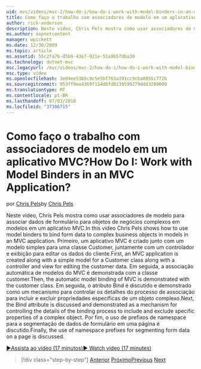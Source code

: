 ```yaml
---
uid: mvc/videos/mvc-2/how-do-i/how-do-i-work-with-model-binders-in-an-mvc-application
title: Como faço o trabalho com associadores de modelo em um aplicativo MVC? | Microsoft Docs
author: rick-anderson
description: Neste vídeo, Chris Pels mostra como usar associadores de modelo para associar dados de formulário para objetos de negócios complexos em modelos em um aplicativo MVC. Primeiro, um applicat MVC...
ms.author: aspnetcontent
manager: wpickett
ms.date: 12/30/2009
ms.topic: article
ms.assetid: 55c2fa76-d5b9-43e7-921e-51a9b57dba30
ms.technology: dotnet-mvc
msc.legacyurl: /mvc/videos/mvc-2/how-do-i/how-do-i-work-with-model-binders-in-an-mvc-application
msc.type: video
ms.openlocfilehash: 3e04ee53b5c9c5e5bf763a191cc9cba8855c772b
ms.sourcegitcommit: 953ff9ea4369f154d6fd0239599279ddd3280009
ms.translationtype: MT
ms.contentlocale: pt-BR
ms.lasthandoff: 07/03/2018
ms.locfileid: "37386715"
---
```

<a name="how-do-i-work-with-model-binders-in-an-mvc-application"></a><span data-ttu-id="d9b0e-105">Como faço o trabalho com associadores de modelo em um aplicativo MVC?</span><span class="sxs-lookup"><span data-stu-id="d9b0e-105">How Do I: Work with Model Binders in an MVC Application?</span></span>
====================
<span data-ttu-id="d9b0e-106">por [Chris Pels](https://twitter.com/chrispels)</span><span class="sxs-lookup"><span data-stu-id="d9b0e-106">by [Chris Pels](https://twitter.com/chrispels)</span></span>

<span data-ttu-id="d9b0e-107">Neste vídeo, Chris Pels mostra como usar associadores de modelo para associar dados de formulário para objetos de negócios complexos em modelos em um aplicativo MVC.</span><span class="sxs-lookup"><span data-stu-id="d9b0e-107">In this video Chris Pels shows how to use model binders to bind form data to complex business objects in models in an MVC application.</span></span> <span data-ttu-id="d9b0e-108">Primeiro, um aplicativo MVC é criado junto com um modelo simples para uma classe Customer, juntamente com um controlador e exibição para editar os dados do cliente.</span><span class="sxs-lookup"><span data-stu-id="d9b0e-108">First, an MVC application is created along with a simple model for a Customer class along with a controller and view for editing the customer data.</span></span> <span data-ttu-id="d9b0e-109">Em seguida, a associação automática de modelos do MVC é demonstrada com a classe customer.</span><span class="sxs-lookup"><span data-stu-id="d9b0e-109">Then, the automatic model binding of MVC is demonstrated with the customer class.</span></span> <span data-ttu-id="d9b0e-110">Em seguida, o atributo Bind é discutido e demonstrado como um mecanismo para controlar os detalhes do processo de associação para incluir e excluir propriedades específicas de um objeto complexo.</span><span class="sxs-lookup"><span data-stu-id="d9b0e-110">Next, the Bind attribute is discussed and demonstrated as a mechanism for controlling the details of the binding process to include and exclude specific properties of a complex object.</span></span> <span data-ttu-id="d9b0e-111">Por fim, o uso de prefixos de namespace para a segmentação de dados de formulário em uma página é discutido.</span><span class="sxs-lookup"><span data-stu-id="d9b0e-111">Finally, the use of namespace prefixes for segmenting form data on a page is discussed.</span></span>

[<span data-ttu-id="d9b0e-112">&#9654;Assista ao vídeo (17 minutos)</span><span class="sxs-lookup"><span data-stu-id="d9b0e-112">&#9654; Watch video (17 minutes)</span></span>](https://channel9.msdn.com/Blogs/ASP-NET-Site-Videos/how-do-i-work-with-model-binders-in-an-mvc-application)

> [!div class="step-by-step"]
> <span data-ttu-id="d9b0e-113">[Anterior](how-do-i-create-a-custom-html-helper-for-an-mvc-application.md)
> [Próximo](how-do-i-use-httpverbs-attributes-in-an-mvc-application.md)</span><span class="sxs-lookup"><span data-stu-id="d9b0e-113">[Previous](how-do-i-create-a-custom-html-helper-for-an-mvc-application.md)
[Next](how-do-i-use-httpverbs-attributes-in-an-mvc-application.md)</span></span>
